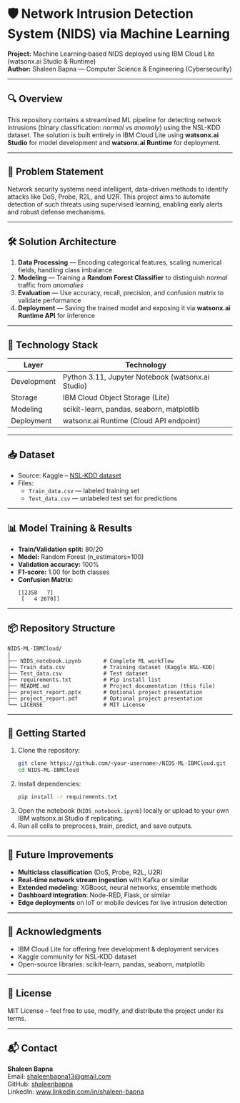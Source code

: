 
# 🛡️ Network Intrusion Detection System (NIDS) via Machine Learning

**Project:** Machine Learning‑based NIDS deployed using IBM Cloud Lite (watsonx.ai Studio & Runtime)  
**Author:** Shaleen Bapna — Computer Science & Engineering (Cybersecurity)  

---

## 🔍 Overview

This repository contains a streamlined ML pipeline for detecting network intrusions (binary classification: *normal* vs *anomaly*) using the NSL-KDD dataset. The solution is built entirely in IBM Cloud Lite using **watsonx.ai Studio** for model development and **watsonx.ai Runtime** for deployment.

---

## 🧩 Problem Statement

Network security systems need intelligent, data-driven methods to identify attacks like DoS, Probe, R2L, and U2R. This project aims to automate detection of such threats using supervised learning, enabling early alerts and robust defense mechanisms.

---

## 🛠️ Solution Architecture

1. **Data Processing** — Encoding categorical features, scaling numerical fields, handling class imbalance  
2. **Modeling** — Training a **Random Forest Classifier** to distinguish *normal* traffic from *anomalies*  
3. **Evaluation** — Use accuracy, recall, precision, and confusion matrix to validate performance  
4. **Deployment** — Saving the trained model and exposing it via **watsonx.ai Runtime API** for inference

---

## 🧰 Technology Stack

| Layer | Technology |
|-------|------------|
| Development | Python 3.11, Jupyter Notebook (watsonx.ai Studio) |
| Storage | IBM Cloud Object Storage (Lite) |
| Modeling | scikit-learn, pandas, seaborn, matplotlib |
| Deployment | watsonx.ai Runtime (Cloud API endpoint) |

---

## 📥 Dataset

- Source: Kaggle – [NSL‑KDD dataset](https://www.kaggle.com/datasets/sampadab17/network-intrusion-detection)  
- Files:
  - `Train_data.csv` — labeled training set  
  - `Test_data.csv` — unlabeled test set for predictions  

---

## 📊 Model Training & Results

- **Train/Validation split:** 80/20  
- **Model:** Random Forest (n_estimators=100)  
- **Validation accuracy:** 100%  
- **F1‑score:** 1.00 for both classes  
- **Confusion Matrix:**
  ```
  [[2358   7]
   [   4 2670]]
  ```

---

## 📦 Repository Structure

```
NIDS‑ML‑IBMCloud/
│
├── NIDS_notebook.ipynb       # Complete ML workflow
├── Train_data.csv            # Training dataset (Kaggle NSL‑KDD)
├── Test_data.csv             # Test dataset
├── requirements.txt          # Pip install list
├── README.md                 # Project documentation (this file)
├── project_report.pptx       # Optional project presentation
├── project_report.pdf        # Optional project presentation
└── LICENSE                   # MIT License 
```

---

## 🚀 Getting Started

1. Clone the repository:  
   ```bash
   git clone https://github.com/<your-username>/NIDS‑ML‑IBMCloud.git
   cd NIDS‑ML‑IBMCloud
   ```
2. Install dependencies:  
   ```bash
   pip install -r requirements.txt
   ```
3. Open the notebook (`NIDS_notebook.ipynb`) locally or upload to your own IBM watsonx.ai Studio if replicating.
4. Run all cells to preprocess, train, predict, and save outputs.

---

## 🔭 Future Improvements

- **Multiclass classification** (DoS, Probe, R2L, U2R)
- **Real-time network stream ingestion** with Kafka or similar
- **Extended modeling**: XGBoost, neural networks, ensemble methods
- **Dashboard integration**: Node-RED, Flask, or similar
- **Edge deployments** on IoT or mobile devices for live intrusion detection

---

## 🙌 Acknowledgments

- IBM Cloud Lite for offering free development & deployment services  
- Kaggle community for NSL‑KDD dataset  
- Open-source libraries: scikit-learn, pandas, seaborn, matplotlib  

---

## 📝 License

MIT License – feel free to use, modify, and distribute the project under its terms.

---

## 📬 Contact

**Shaleen Bapna**  
Email: shaleenbapna13@gmail.com  
GitHub: [shaleenbapna](https://github.com/Shaleen-flix)  
LinkedIn: www.linkedin.com/in/shaleen-bapna
